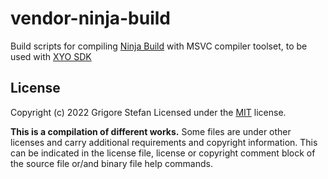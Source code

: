 # vendor-ninja-build
Build scripts for compiling [Ninja Build](https://ninja-build.org/) with MSVC compiler toolset, to be used with [XYO SDK](https://github.com/g-stefan/xyo-sdk)

## License

Copyright (c) 2022 Grigore Stefan
Licensed under the [MIT](LICENSE) license.

**This is a compilation of different works.**
Some files are under other licenses and carry additional requirements and copyright information.
This can be indicated in the license file, license or copyright comment block of the source file or/and binary file help commands.


